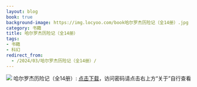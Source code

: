 ```yaml
---
layout: blog
book: true
background-image: https://img.locyoo.com/book哈尔罗杰历险记（全14册）.jpg
category: 书籍
title: 哈尔罗杰历险记（全14册）
tags:
- 书籍
- 科幻
redirect_from:
  - /2024/03/哈尔罗杰历险记（全14册）/
---
```

![](https://img.locyoo.com/book哈尔罗杰历险记（全14册）.jpg)
哈尔罗杰历险记（全14册）: <a name = "ref1" href="https://url18.ctfile.com/f/50983618-1345418554-8dff1b?p=3619">点击下载</a>，访问密码请点击右上方“关于”自行查看